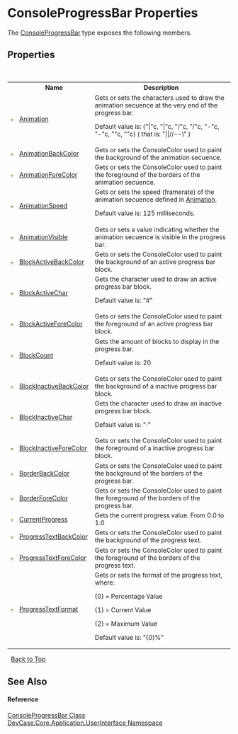 # ConsoleProgressBar Properties
 

The <a href="T_DevCase_Core_Application_UserInterface_ConsoleProgressBar">ConsoleProgressBar</a> type exposes the following members.


## Properties
&nbsp;<table><tr><th></th><th>Name</th><th>Description</th></tr><tr><td>![Public property](media/pubproperty.gif "Public property")</td><td><a href="P_DevCase_Core_Application_UserInterface_ConsoleProgressBar_Animation">Animation</a></td><td>
Gets or sets the characters used to draw the animation secuence at the very end of the progress bar. 

 Default value is: {"|"c, "|"c, "/"c, "/"c, "-"c, "-"c, "\"c, "\"c} ( that is: "||//--\\" )</td></tr><tr><td>![Public property](media/pubproperty.gif "Public property")</td><td><a href="P_DevCase_Core_Application_UserInterface_ConsoleProgressBar_AnimationBackColor">AnimationBackColor</a></td><td>
Gets or sets the ConsoleColor used to paint the background of the animation secuence.</td></tr><tr><td>![Public property](media/pubproperty.gif "Public property")</td><td><a href="P_DevCase_Core_Application_UserInterface_ConsoleProgressBar_AnimationForeColor">AnimationForeColor</a></td><td>
Gets or sets the ConsoleColor used to paint the foreground of the borders of the animation secuence.</td></tr><tr><td>![Public property](media/pubproperty.gif "Public property")</td><td><a href="P_DevCase_Core_Application_UserInterface_ConsoleProgressBar_AnimationSpeed">AnimationSpeed</a></td><td>
Gets or sets the speed (framerate) of the animation secuence defined in <a href="P_DevCase_Core_Application_UserInterface_ConsoleProgressBar_Animation">Animation</a>. 

 Default value is: 125 milliseconds.</td></tr><tr><td>![Public property](media/pubproperty.gif "Public property")</td><td><a href="P_DevCase_Core_Application_UserInterface_ConsoleProgressBar_AnimationVisible">AnimationVisible</a></td><td>
Gets or sets a value indicating whether the animation secuence is visible in the progress bar.</td></tr><tr><td>![Public property](media/pubproperty.gif "Public property")</td><td><a href="P_DevCase_Core_Application_UserInterface_ConsoleProgressBar_BlockActiveBackColor">BlockActiveBackColor</a></td><td>
Gets or sets the ConsoleColor used to paint the background of an active progress bar block.</td></tr><tr><td>![Public property](media/pubproperty.gif "Public property")</td><td><a href="P_DevCase_Core_Application_UserInterface_ConsoleProgressBar_BlockActiveChar">BlockActiveChar</a></td><td>
Gets the character used to draw an active progress bar block. 

 Default value is: "#"</td></tr><tr><td>![Public property](media/pubproperty.gif "Public property")</td><td><a href="P_DevCase_Core_Application_UserInterface_ConsoleProgressBar_BlockActiveForeColor">BlockActiveForeColor</a></td><td>
Gets or sets the ConsoleColor used to paint the foreground of an active progress bar block.</td></tr><tr><td>![Public property](media/pubproperty.gif "Public property")</td><td><a href="P_DevCase_Core_Application_UserInterface_ConsoleProgressBar_BlockCount">BlockCount</a></td><td>
Gets the amount of blocks to display in the progress bar. 

 Default value is: 20</td></tr><tr><td>![Public property](media/pubproperty.gif "Public property")</td><td><a href="P_DevCase_Core_Application_UserInterface_ConsoleProgressBar_BlockInactiveBackColor">BlockInactiveBackColor</a></td><td>
Gets or sets the ConsoleColor used to paint the background of a inactive progress bar block.</td></tr><tr><td>![Public property](media/pubproperty.gif "Public property")</td><td><a href="P_DevCase_Core_Application_UserInterface_ConsoleProgressBar_BlockInactiveChar">BlockInactiveChar</a></td><td>
Gets the character used to draw an inactive progress bar block. 

 Default value is: "·"</td></tr><tr><td>![Public property](media/pubproperty.gif "Public property")</td><td><a href="P_DevCase_Core_Application_UserInterface_ConsoleProgressBar_BlockInactiveForeColor">BlockInactiveForeColor</a></td><td>
Gets or sets the ConsoleColor used to paint the foreground of a inactive progress bar block.</td></tr><tr><td>![Public property](media/pubproperty.gif "Public property")</td><td><a href="P_DevCase_Core_Application_UserInterface_ConsoleProgressBar_BorderBackColor">BorderBackColor</a></td><td>
Gets or sets the ConsoleColor used to paint the background of the borders of the progress bar.</td></tr><tr><td>![Public property](media/pubproperty.gif "Public property")</td><td><a href="P_DevCase_Core_Application_UserInterface_ConsoleProgressBar_BorderForeColor">BorderForeColor</a></td><td>
Gets or sets the ConsoleColor used to paint the foreground of the borders of the progress bar.</td></tr><tr><td>![Public property](media/pubproperty.gif "Public property")</td><td><a href="P_DevCase_Core_Application_UserInterface_ConsoleProgressBar_CurrentProgress">CurrentProgress</a></td><td>
Gets the current progress value. From 0.0 to 1.0</td></tr><tr><td>![Public property](media/pubproperty.gif "Public property")</td><td><a href="P_DevCase_Core_Application_UserInterface_ConsoleProgressBar_ProgressTextBackColor">ProgressTextBackColor</a></td><td>
Gets or sets the ConsoleColor used to paint the background of the progress text.</td></tr><tr><td>![Public property](media/pubproperty.gif "Public property")</td><td><a href="P_DevCase_Core_Application_UserInterface_ConsoleProgressBar_ProgressTextForeColor">ProgressTextForeColor</a></td><td>
Gets or sets the ConsoleColor used to paint the foreground of the borders of the progress text.</td></tr><tr><td>![Public property](media/pubproperty.gif "Public property")</td><td><a href="P_DevCase_Core_Application_UserInterface_ConsoleProgressBar_ProgressTextFormat">ProgressTextFormat</a></td><td>
Gets or sets the format of the progress text, where: 

 {0} = Percentage Value 

 {1} = Current Value 

 {2} = Maximum Value 

 Default value is: "{0}%"</td></tr></table>&nbsp;
<a href="#consoleprogressbar-properties">Back to Top</a>

## See Also


#### Reference
<a href="T_DevCase_Core_Application_UserInterface_ConsoleProgressBar">ConsoleProgressBar Class</a><br /><a href="N_DevCase_Core_Application_UserInterface">DevCase.Core.Application.UserInterface Namespace</a><br />